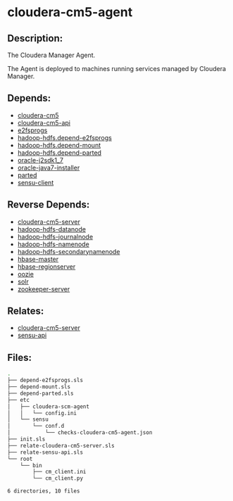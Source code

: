 # cloudera-cm5-agent

## Description:

The Cloudera Manager Agent.

The Agent is deployed to machines running services managed by Cloudera Manager.

## Depends:

  -  [cloudera-cm5](/salt/cloudera-cm5)
  -  [cloudera-cm5-api](/salt/cloudera-cm5-api)
  -  [e2fsprogs](/salt/e2fsprogs)
  -  [hadoop-hdfs.depend-e2fsprogs](/salt/hadoop-hdfs/depend-e2fsprogs.sls)
  -  [hadoop-hdfs.depend-mount](/salt/hadoop-hdfs/depend-mount.sls)
  -  [hadoop-hdfs.depend-parted](/salt/hadoop-hdfs/depend-parted.sls)
  -  [oracle-j2sdk1\_7](/salt/oracle-j2sdk1_7)
  -  [oracle-java7-installer](/salt/oracle-java7-installer)
  -  [parted](/salt/parted)
  -  [sensu-client](/salt/sensu-client)

## Reverse Depends:

  -  [cloudera-cm5-server](/salt/cloudera-cm5-server)
  -  [hadoop-hdfs-datanode](/salt/hadoop-hdfs-datanode)
  -  [hadoop-hdfs-journalnode](/salt/hadoop-hdfs-journalnode)
  -  [hadoop-hdfs-namenode](/salt/hadoop-hdfs-namenode)
  -  [hadoop-hdfs-secondarynamenode](/salt/hadoop-hdfs-secondarynamenode)
  -  [hbase-master](/salt/hbase-master)
  -  [hbase-regionserver](/salt/hbase-regionserver)
  -  [oozie](/salt/oozie)
  -  [solr](/salt/solr)
  -  [zookeeper-server](/salt/zookeeper-server)

## Relates:

  -  [cloudera-cm5-server](/salt/cloudera-cm5-server)
  -  [sensu-api](/salt/sensu-api)

## Files:

```bash
.
├── depend-e2fsprogs.sls
├── depend-mount.sls
├── depend-parted.sls
├── etc
│   ├── cloudera-scm-agent
│   │   └── config.ini
│   └── sensu
│       └── conf.d
│           └── checks-cloudera-cm5-agent.json
├── init.sls
├── relate-cloudera-cm5-server.sls
├── relate-sensu-api.sls
└── root
    └── bin
        ├── cm_client.ini
        └── cm_client.py

6 directories, 10 files
```
